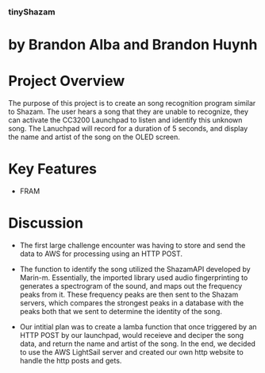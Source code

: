 ### tinyShazam

# by Brandon Alba and Brandon Huynh

# Project Overview
The purpose of this project is to create an song recognition program similar to Shazam. The user hears a song that they are unable to recognize, they can activate the CC3200 Launchpad to listen and identify this unknown song. The Lanuchpad will record for a duration of 5 seconds, and display the name and artist of the song on the OLED screen.

# Key Features
- FRAM 

    
# Discussion 
- The first large challenge encounter was having to store and send the data to AWS for processing using an HTTP POST. 

- The function to identify the song utilized the ShazamAPI developed by Marin-m. Essentially, the imported library used audio fingerprinting to generates a spectrogram of the sound, and maps out the frequency peaks from it. These frequency peaks are then sent to the Shazam servers, which compares the strongest peaks in a database with the peaks both that we sent to determine the identity of the song. 

- Our intitial plan was to create a lamba function that once triggered by an HTTP POST by our launchpad, would receieve and deciper the song data, and return the name and artist of the song. In the end, we decided to use the AWS LightSail server and created our own http website to handle the http posts and gets. 
